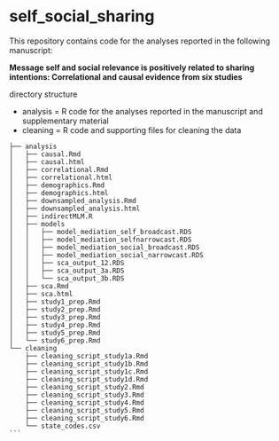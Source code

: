 # self_social_sharing
This repository contains code for the analyses reported in the following manuscript:

**Message self and social relevance is positively related to sharing intentions: Correlational and causal evidence from six studies**

directory structure

* analysis = R code for the analyses reported in the manuscript and supplementary material
* cleaning = R code and supporting files for cleaning the data

````
├── analysis
│	├── causal.Rmd
│	├── causal.html
│	├── correlational.Rmd
│	├── correlational.html
│	├── demographics.Rmd
│	├── demographics.html
│	├── downsampled_analysis.Rmd
│	├── downsampled_analysis.html
│	├── indirectMLM.R
│	├── models
│	│	├── model_mediation_self_broadcast.RDS
│	│	├── model_mediation_selfnarrowcast.RDS
│	│	├── model_mediation_social_broadcast.RDS
│	│	├── model_mediation_social_narrowcast.RDS
│	│	├── sca_output_12.RDS
│	│	├── sca_output_3a.RDS
│	│	└── sca_output_3b.RDS
│	├── sca.Rmd
│	├── sca.html
│	├── study1_prep.Rmd
│	├── study2_prep.Rmd
│	├── study3_prep.Rmd
│	├── study4_prep.Rmd
│	├── study5_prep.Rmd
│	└── study6_prep.Rmd
└── cleaning
	├── cleaning_script_study1a.Rmd
	├── cleaning_script_study1b.Rmd
	├── cleaning_script_study1c.Rmd
	├── cleaning_script_study1d.Rmd
	├── cleaning_script_study2.Rmd
	├── cleaning_script_study3.Rmd
	├── cleaning_script_study4.Rmd
	├── cleaning_script_study5.Rmd
	├── cleaning_script_study6.Rmd
	└── state_codes.csv
```